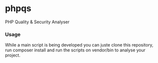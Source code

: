 # phpqs
PHP Quality & Security Analyser

### Usage
While a main script is being developed you can juste clone this repository, run composer install and run the scripts on vendor/bin to analyse your project.
